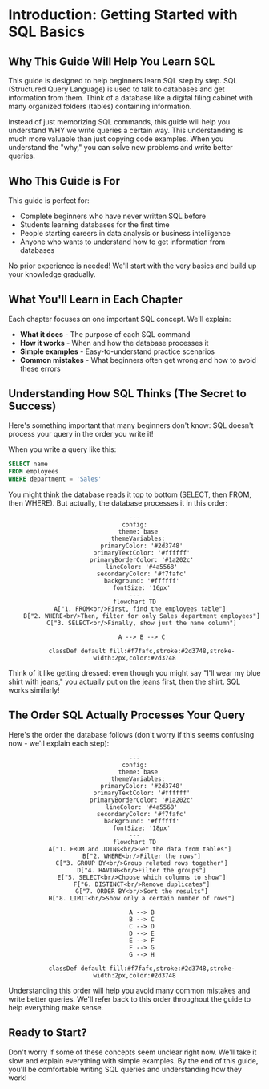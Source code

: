 # Introduction: Getting Started with SQL Basics

## Why This Guide Will Help You Learn SQL

This guide is designed to help beginners learn SQL step by step. SQL (Structured Query Language) is used to talk to databases and get information from them. Think of a database like a digital filing cabinet with many organized folders (tables) containing information.

Instead of just memorizing SQL commands, this guide will help you understand WHY we write queries a certain way. This understanding is much more valuable than just copying code examples. When you understand the "why," you can solve new problems and write better queries.

## Who This Guide is For

This guide is perfect for:
- Complete beginners who have never written SQL before
- Students learning databases for the first time
- People starting careers in data analysis or business intelligence
- Anyone who wants to understand how to get information from databases

No prior experience is needed! We'll start with the very basics and build up your knowledge gradually.

## What You'll Learn in Each Chapter

Each chapter focuses on one important SQL concept. We'll explain:
- **What it does** - The purpose of each SQL command
- **How it works** - When and how the database processes it
- **Simple examples** - Easy-to-understand practice scenarios
- **Common mistakes** - What beginners often get wrong and how to avoid these errors

## Understanding How SQL Thinks (The Secret to Success)

Here's something important that many beginners don't know: SQL doesn't process your query in the order you write it!

When you write a query like this:
```sql
SELECT name 
FROM employees 
WHERE department = 'Sales'
```

You might think the database reads it top to bottom (SELECT, then FROM, then WHERE). But actually, the database processes it in this order:

<div align="center">

```mermaid
---
config:
  theme: base
  themeVariables:
    primaryColor: '#2d3748'
    primaryTextColor: '#ffffff'
    primaryBorderColor: '#1a202c'
    lineColor: '#4a5568'
    secondaryColor: '#f7fafc'
    background: '#ffffff'
    fontSize: '16px'
---
flowchart TD
    A["1. FROM<br/>First, find the employees table"] 
    B["2. WHERE<br/>Then, filter for only Sales department employees"]
    C["3. SELECT<br/>Finally, show just the name column"]
    
    A --> B --> C
    
    classDef default fill:#f7fafc,stroke:#2d3748,stroke-width:2px,color:#2d3748
```

</div>

Think of it like getting dressed: even though you might say "I'll wear my blue shirt with jeans," you actually put on the jeans first, then the shirt. SQL works similarly!

## The Order SQL Actually Processes Your Query

Here's the order the database follows (don't worry if this seems confusing now - we'll explain each step):

<div align="center">

```mermaid
---
config:
  theme: base
  themeVariables:
    primaryColor: '#2d3748'
    primaryTextColor: '#ffffff'
    primaryBorderColor: '#1a202c'
    lineColor: '#4a5568'
    secondaryColor: '#f7fafc'
    background: '#ffffff'
    fontSize: '18px'
---
flowchart TD
    A["1. FROM and JOINs<br/>Get the data from tables"] 
    B["2. WHERE<br/>Filter the rows"]
    C["3. GROUP BY<br/>Group related rows together"]
    D["4. HAVING<br/>Filter the groups"]
    E["5. SELECT<br/>Choose which columns to show"]
    F["6. DISTINCT<br/>Remove duplicates"]
    G["7. ORDER BY<br/>Sort the results"]
    H["8. LIMIT<br/>Show only a certain number of rows"]
    
    A --> B
    B --> C
    C --> D
    D --> E
    E --> F
    F --> G
    G --> H
    
    classDef default fill:#f7fafc,stroke:#2d3748,stroke-width:2px,color:#2d3748
```

</div>

Understanding this order will help you avoid many common mistakes and write better queries. We'll refer back to this order throughout the guide to help everything make sense.

## Ready to Start?

Don't worry if some of these concepts seem unclear right now. We'll take it slow and explain everything with simple examples. By the end of this guide, you'll be comfortable writing SQL queries and understanding how they work! 